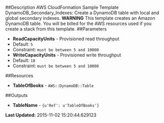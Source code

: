 ##Description
AWS CloudFormation Sample Template DynamoDB_Secondary_Indexes: Create a DynamoDB table with local and global secondary indexes. **WARNING** This template creates an Amazon DynamoDB table. You will be billed for the AWS resources used if you create a stack from this template.
##Parameters
 * **ReadCapacityUnits** - Provisioned read throughput
  * Default: `5`
  * Constraint: `must be between 5 and 10000`
 * **WriteCapacityUnits** - Provisioned write throughput
  * Default: `10`
  * Constraint: `must be between 5 and 10000`


##Resources
 * **TableOfBooks** - `AWS::DynamoDB::Table`


##Outputs
 * **TableName** - `{u'Ref': u'TableOfBooks'}`


**Last Updated:** 2015-11-02 15:20:44.629123
